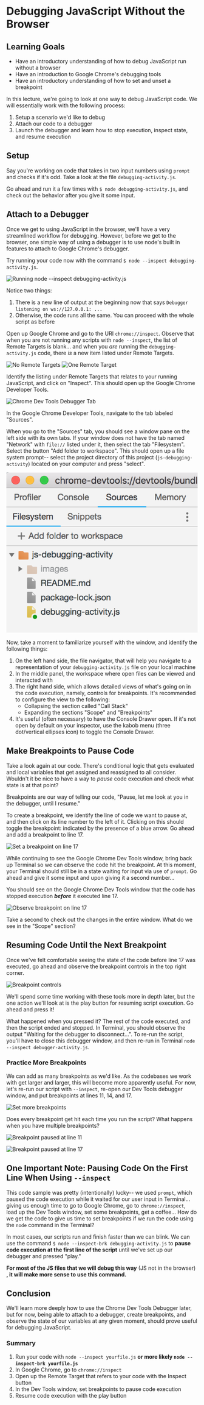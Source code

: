 # Debugging JavaScript Without the Browser

## Learning Goals
- Have an introductory understanding of how to debug JavaScript run without a browser
- Have an introduction to Google Chrome's debugging tools
- Have an introductory understanding of how to set and unset a breakpoint

In this lecture, we're going to look at one way to debug JavaScript code. We will essentially work with the following process:

1. Setup a scenario we'd like to debug
1. Attach our code to a debugger
1. Launch the debugger and learn how to stop execution, inspect state, and resume execution


## Setup

Say you're working on code that takes in two input numbers using `prompt` and checks if it's odd. Take a look at the file `debugging-activity.js`.

Go ahead and run it a few times with `$ node debugging-activity.js`, and check out the behavior after you give it some input.

## Attach to a Debugger

Once we get to using JavaScript in the browser, we'll have a very streamlined workflow for debugging. However, before we get to the browser, one simple way of using a debugger is to use node's built in features to attach to Google Chrome's debugger.

Try running your code now with the command `$ node --inspect debugging-activity.js`.

![Running node --inspect debugging-activity.js](images/01-running_inspect.png)

Notice two things:
1. There is a new line of output at the beginning now that says `Debugger listening on ws://127.0.0.1: ...`
1. Otherwise, the code runs all the same. You can proceed with the whole script as before

Open up Google Chrome and go to the URI `chrome://inspect`. Observe that when you are not running any scripts with `node --inspect`, the list of Remote Targets is blank... and when you _are_ running the `debugging-activity.js` code, there _is_ a new item listed under Remote Targets.

![No Remote Targets](images/02-remote_targets_blank.png)
![One Remote Target](images/03-remote_targets_populated.png)

Identify the listing under Remote Targets that relates to your running JavaScript, and click on "Inspect". This should open up the Google Chrome Developer Tools.

![Chrome Dev Tools Debugger Tab](images/04-dev-tools-layout.png)

In the Google Chrome Developer Tools, navigate to the tab labeled "Sources".

When you go to the "Sources" tab, you should see a window pane on the left side with its own tabs. If your window does not have the tab named "Network" with `file://` listed under it, then select the tab "Filesystem". Select the button "Add folder to workspace". This should open up a file system prompt-- select the project directory of this project (`js-debugging-activity`) located on your computer and press "select".

![Selecting the "Add folder to workspace" button](images/04-a-add-sources-from-filesystem.png)

Now, take a moment to familiarize yourself with the window, and identify the following things:

1. On the left hand side, the file navigator, that will help you navigate to a representation of your `debugging-activity.js` file on your local machine
1. In the middle panel, the workspace where open files can be viewed and interacted with
1. The right hand side, which allows detailed views of what's going on in the code execution, namely, controls for breakpoints. It's recommended to configure the view to the following:
    - Collapsing the section called "Call Stack"
    - Expanding the sections "Scope" and "Breakpoints"
1. It's useful (often necessary) to have the Console Drawer open. If it's not open by default on your inspector, use the kabob menu (three dot/vertical ellipses icon) to toggle the Console Drawer.

## Make Breakpoints to Pause Code

Take a look again at our code. There's conditional logic that gets evaluated and local variables that get assigned and reassigned to all consider. Wouldn't it be nice to have a way to _pause_ code execution and check what state is at that point?

Breakpoints are our way of telling our code, "Pause, let me look at you in the debugger, until I resume."

To create a breakpoint, we identify the line of code we want to pause at, and then click on its line number to the left of it. Clicking on this should toggle the breakpoint: indicated by the presence of a blue arrow. Go ahead and add a breakpoint to line 17.

![Set a breakpoint on line 17](images/05-set-17-breakpoint.png)

While continuing to see the Google Chrome Dev Tools window, bring back up Terminal so we can observe the code hit the breakpoint. At this moment, your Terminal should still be in a state waiting for input via use of `prompt`. Go ahead and give it some input and upon giving it a second number...

You should see on the Google Chrome Dev Tools window that the code has stopped execution _**before**_ it executed line 17.

![Observe breakpoint on line 17](images/06-pause-17-breakpoint.png)

Take a second to check out the changes in the entire window. What do we see in the "Scope" section?

## Resuming Code Until the Next Breakpoint

Once we've felt comfortable seeing the state of the code before line 17 was executed, go ahead and observe the breakpoint controls in the top right corner.

![Breakpoint controls](images/07-layout-breakpoint-controls.png)

We'll spend some time working with these tools more in depth later, but the one action we'll look at is the play button for resuming script execution. Go ahead and press it!

What happened when you pressed it? The rest of the code executed, and then the script ended and stopped. In Terminal, you should observe the output "Waiting for the debugger to disconnect...". To re-run the script, you'll have to close this debugger window, and then re-run in Terminal `node --inspect debugger-activity.js`.

### Practice More Breakpoints

We can add as many breakpoints as we'd like. As the codebases we work with get larger and larger, this will become more apparently useful. For now, let's re-run our script with `--inspect`, re-open our Dev Tools debugger window, and put breakpoints at lines 11, 14, and 17.

![Set more breakpoints](images/08-set-all-breakpoints.png)

Does every breakpoint get hit each time you run the script? What happens when you have multiple breakpoints?

![Breakpoint paused at line 11](images/09-play-all-breakpoints.png)

![Breakpoint paused at line 17](images/10-see-all-breakpoints.png)

## One Important Note: Pausing Code On the First Line When Using `--inspect`

This code sample was pretty (intentionally) lucky-- we used `prompt`, which paused the code execution while it waited for our user input in Terminal... giving us enough time to go to Google Chrome, go to `chrome://inspect`, load up the Dev Tools window, set some breakpoints, get a coffee... How do we get the code to give us time to set breakpoints if we run the code using the `node` command in the Terminal?

In most cases, our scripts run and finish faster than we can blink. We can use the command `$ node --inspect-brk debugging-activity.js` to **pause code execution at the first line of the script** until we've set up our debugger and pressed "play."

**For most of the JS files that we will debug this way** (JS not in the browser) **, it will make more sense to use this command.**

## Conclusion

We'll learn more deeply how to use the Chrome Dev Tools Debugger later, but for now, being able to attach to a debugger, create breakpoints, and observe the state of our variables at any given moment, should prove useful for debugging JavaScript.

### Summary

1. Run your code with `node --inspect yourfile.js` **or more likely `node --inspect-brk yourfile.js`**
1. In Google Chrome, go to `chrome://inspect`
1. Open up the Remote Target that refers to your code with the Inspect button
1. In the Dev Tools window, set breakpoints to pause code execution
1. Resume code execution with the play button
